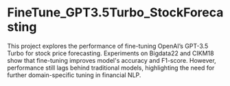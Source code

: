# FineTune_GPT3.5Turbo_StockForecasting
This project explores the performance of fine-tuning OpenAI’s GPT-3.5 Turbo for stock price forecasting. Experiments on Bigdata22 and CIKM18 show that fine-tuning improves model's accuracy and F1-score. However, performance still lags behind traditional models, highlighting the need for further domain-specific tuning in financial NLP.
